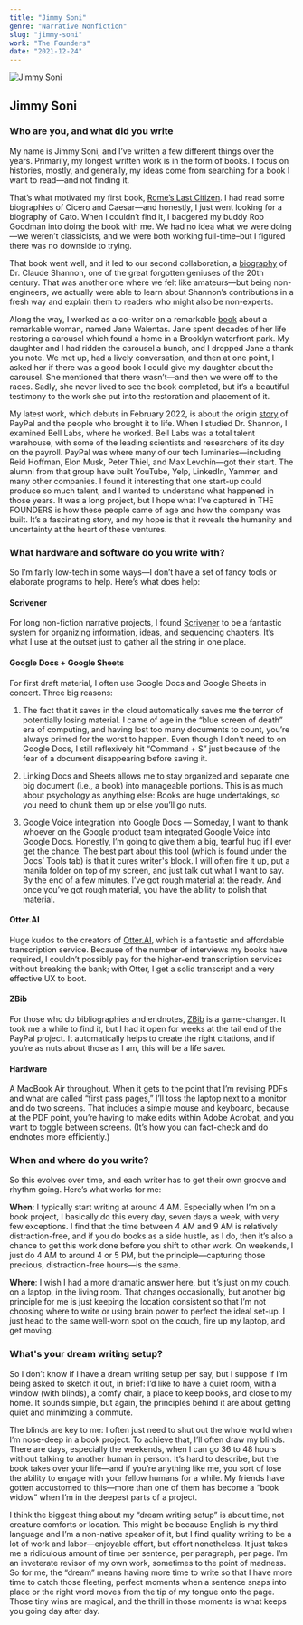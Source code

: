 ```yaml
---
title: "Jimmy Soni"
genre: "Narrative Nonfiction"
slug: "jimmy-soni"
work: "The Founders"
date: "2021-12-24"
---
```


![Jimmy Soni](/interview-photos/jimmy-soni.jpg)

## Jimmy Soni

### Who are you, and what did you write

My name is Jimmy Soni, and I’ve written a few different things over the years. Primarily, my longest written work is in the form of books. I focus on histories, mostly, and generally, my ideas come from searching for a book I want to read—and not finding it. 

That’s what motivated my first book, [Rome’s Last Citizen](https://www.amazon.com/Romes-Last-Citizen-Legacy-Mortal/dp/0312681232). I had read some biographies of Cicero and Caesar—and honestly, I just went looking for a biography of Cato. When I couldn’t find it, I badgered my buddy Rob Goodman into doing the book with me. We had no idea what we were doing—we weren’t classicists, and we were both working full-time–but I figured there was no downside to trying. 

That book went well, and it led to our second collaboration, a [biography](https://www.amazon.com/Mind-Play-Shannon-Invented-Information/dp/1476766681) of Dr. Claude Shannon, one of the great forgotten geniuses of the 20th century. That was another one where we felt like amateurs—but being non-engineers, we actually were able to learn about Shannon’s contributions in a fresh way and explain them to readers who might also be non-experts. 

Along the way, I worked as a co-writer on a remarkable [book](https://www.phaidon.com/store/general-non-fiction/janes-carousel-9781838661885) about a remarkable woman, named Jane Walentas. Jane spent decades of her life restoring a carousel which found a home in a Brooklyn waterfront park. My daughter and I had ridden the carousel a bunch, and I dropped Jane a thank you note. We met up, had a lively conversation, and then at one point, I asked her if there was a good book I could give my daughter about the carousel. She mentioned that there wasn’t—and then we were off to the races. Sadly, she never lived to see the book completed, but it’s a beautiful testimony to the work she put into the restoration and placement of it.

My latest work, which debuts in February 2022, is about the origin [story](https://www.amazon.com/Founders-Paypal-Entrepreneurs-Shaped-Silicon-ebook/dp/B08BZXPTGJ) of PayPal and the people who brought it to life. When I studied Dr. Shannon, I examined Bell Labs, where he worked. Bell Labs was a total talent warehouse, with some of the leading scientists and researchers of its day on the payroll. PayPal was where many of our tech luminaries—including Reid Hoffman, Elon Musk, Peter Thiel, and Max Levchin—got their start. The alumni from that group have built YouTube, Yelp, LinkedIn, Yammer, and many other companies. I found it interesting that one start-up could produce so much talent, and I wanted to understand what happened in those years. It was a long project, but I hope what I’ve captured in THE FOUNDERS is how these people came of age and how the company was built. It’s a fascinating story, and my hope is that it reveals the humanity and uncertainty at the heart of these ventures.

### What hardware and software do you write with?

So I’m fairly low-tech in some ways—I don’t have a set of fancy tools or elaborate programs to help. Here’s what does help: 

#### Scrivener

For long non-fiction narrative projects, I found [Scrivener](https://www.literatureandlatte.com/scrivener/overview) to be a fantastic system for organizing information, ideas, and sequencing chapters. It’s what I use at the outset just to gather all the string in one place.

#### Google Docs + Google Sheets

For first draft material, I often use Google Docs and Google Sheets in concert. Three big reasons: 

1. The fact that it saves in the cloud automatically saves me the terror of potentially losing material. I came of age in the “blue screen of death” era of computing, and having lost too many documents to count, you’re always primed for the worst to happen. Even though I don't need to on Google Docs, I still reflexively hit “Command + S” just because of the fear of a document disappearing before saving it. 

2. Linking Docs and Sheets allows me to stay organized and separate one big document (i.e., a book) into manageable portions. This is as much about psychology as anything else: Books are huge undertakings, so you need to chunk them up or else you’ll go nuts.

3. Google Voice integration into Google Docs — Someday, I want to thank whoever on the Google product team integrated Google Voice into Google Docs. Honestly, I’m going to give them a big, tearful hug if I ever get the chance. The best part about this tool (which is found under the Docs’ Tools tab) is that it cures writer's block. I will often fire it up, put a manila folder on top of my screen, and just talk out what I want to say. By the end of a few minutes, I’ve got rough material at the ready. And once you’ve got rough material, you have the ability to polish that material.

#### Otter.AI

Huge kudos to the creators of [Otter.AI](https://otter.ai/), which is a fantastic and affordable transcription service. Because of the number of interviews my books have required, I couldn’t possibly pay for the higher-end transcription services without breaking the bank; with Otter, I get a solid transcript and a very effective UX to boot. 

#### ZBib

For those who do bibliographies and endnotes, [ZBib](https://zbib.org/) is a game-changer. It took me a while to find it, but I had it open for weeks at the tail end of the PayPal project. It automatically helps to create the right citations, and if you’re as nuts about those as I am, this will be a life saver. 

#### Hardware

A MacBook Air throughout. When it gets to the point that I’m revising PDFs and what are called “first pass pages,” I’ll toss the laptop next to a monitor and do two screens. That includes a simple mouse and keyboard, because at the PDF point, you’re having to make edits within Adobe Acrobat, and you want to toggle between screens. (It’s how you can fact-check and do endnotes more efficiently.) 

### When and where do you write?

So this evolves over time, and each writer has to get their own groove and rhythm going. Here’s what works for me: 

**When**: I typically start writing at around 4 AM. Especially when I’m on a book project, I basically do this every day, seven days a week, with very few exceptions. I find that the time between 4 AM and 9 AM is relatively distraction-free, and if you do books as a side hustle, as I do, then it’s also a chance to get this work done before you shift to other work. On weekends, I just do 4 AM to around 4 or 5 PM, but the principle—capturing those precious, distraction-free hours—is the same. 

**Where**: I wish I had a more dramatic answer here, but it’s just on my couch, on a laptop, in the living room. That changes occasionally, but another big principle for me is just keeping the location consistent so that I’m not choosing where to write or using brain power to perfect the ideal set-up. I just head to the same well-worn spot on the couch, fire up my laptop, and get moving. 

### What's your dream writing setup?

So I don’t know if I have a dream writing setup per say, but I suppose if I’m being asked to sketch it out, in brief: I’d like to have a quiet room, with a window (with blinds), a comfy chair, a place to keep books, and close to my home. It sounds simple, but again, the principles behind it are about getting quiet and minimizing a commute. 

The blinds are key to me: I often just need to shut out the whole world when I’m nose-deep in a book project. To achieve that, I’ll often draw my blinds. There are days, especially the weekends, when I can go 36 to 48 hours without talking to another human in person. It’s hard to describe, but the book takes over your life—and if you’re anything like me, you sort of lose the ability to engage with your fellow humans for a while. My friends have gotten accustomed to this—more than one of them has become a “book widow” when I’m in the deepest parts of a project. 

I think the biggest thing about my “dream writing setup” is about time, not creature comforts or location. This might be because English is my third language and I’m a non-native speaker of it, but I find quality writing to be a lot of work and labor—enjoyable effort, but effort nonetheless. It just takes me a ridiculous amount of time per sentence, per paragraph, per page. I’m an inveterate revisor of my own work, sometimes to the point of madness. So for me, the “dream” means having more time to write so that I have more time to catch those fleeting, perfect moments when a sentence snaps into place or the right word moves from the tip of my tongue onto the page. Those tiny wins are magical, and the thrill in those moments is what keeps you going day after day.
